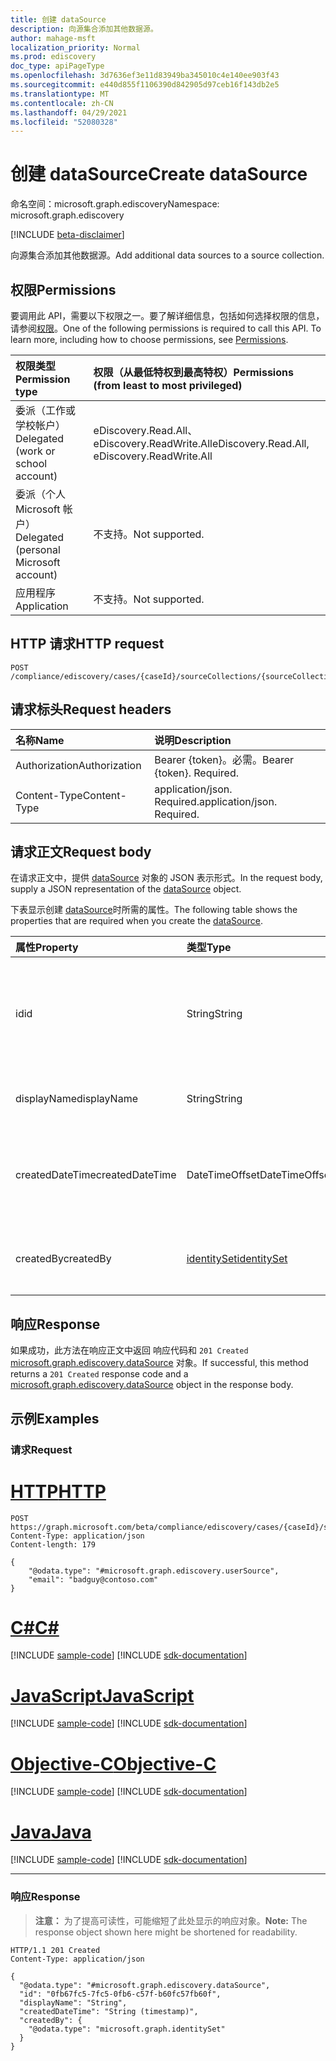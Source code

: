 ```yaml
---
title: 创建 dataSource
description: 向源集合添加其他数据源。
author: mahage-msft
localization_priority: Normal
ms.prod: ediscovery
doc_type: apiPageType
ms.openlocfilehash: 3d7636ef3e11d83949ba345010c4e140ee903f43
ms.sourcegitcommit: e440d855f1106390d842905d97ceb16f143db2e5
ms.translationtype: MT
ms.contentlocale: zh-CN
ms.lasthandoff: 04/29/2021
ms.locfileid: "52080328"
---
```

# <a name="create-datasource"></a><span data-ttu-id="96d3c-103">创建 dataSource</span><span class="sxs-lookup"><span data-stu-id="96d3c-103">Create dataSource</span></span>

<span data-ttu-id="96d3c-104">命名空间：microsoft.graph.ediscovery</span><span class="sxs-lookup"><span data-stu-id="96d3c-104">Namespace: microsoft.graph.ediscovery</span></span>

[!INCLUDE [beta-disclaimer](../../includes/beta-disclaimer.md)]

<span data-ttu-id="96d3c-105">向源集合添加其他数据源。</span><span class="sxs-lookup"><span data-stu-id="96d3c-105">Add additional data sources to a source collection.</span></span>

## <a name="permissions"></a><span data-ttu-id="96d3c-106">权限</span><span class="sxs-lookup"><span data-stu-id="96d3c-106">Permissions</span></span>

<span data-ttu-id="96d3c-p101">要调用此 API，需要以下权限之一。要了解详细信息，包括如何选择权限的信息，请参阅[权限](/graph/permissions-reference)。</span><span class="sxs-lookup"><span data-stu-id="96d3c-p101">One of the following permissions is required to call this API. To learn more, including how to choose permissions, see [Permissions](/graph/permissions-reference).</span></span>

|<span data-ttu-id="96d3c-109">权限类型</span><span class="sxs-lookup"><span data-stu-id="96d3c-109">Permission type</span></span>|<span data-ttu-id="96d3c-110">权限（从最低特权到最高特权）</span><span class="sxs-lookup"><span data-stu-id="96d3c-110">Permissions (from least to most privileged)</span></span>|
|:---|:---|
|<span data-ttu-id="96d3c-111">委派（工作或学校帐户）</span><span class="sxs-lookup"><span data-stu-id="96d3c-111">Delegated (work or school account)</span></span>|<span data-ttu-id="96d3c-112">eDiscovery.Read.All、eDiscovery.ReadWrite.All</span><span class="sxs-lookup"><span data-stu-id="96d3c-112">eDiscovery.Read.All, eDiscovery.ReadWrite.All</span></span>|
|<span data-ttu-id="96d3c-113">委派（个人 Microsoft 帐户）</span><span class="sxs-lookup"><span data-stu-id="96d3c-113">Delegated (personal Microsoft account)</span></span>|<span data-ttu-id="96d3c-114">不支持。</span><span class="sxs-lookup"><span data-stu-id="96d3c-114">Not supported.</span></span>|
|<span data-ttu-id="96d3c-115">应用程序</span><span class="sxs-lookup"><span data-stu-id="96d3c-115">Application</span></span>|<span data-ttu-id="96d3c-116">不支持。</span><span class="sxs-lookup"><span data-stu-id="96d3c-116">Not supported.</span></span>|

## <a name="http-request"></a><span data-ttu-id="96d3c-117">HTTP 请求</span><span class="sxs-lookup"><span data-stu-id="96d3c-117">HTTP request</span></span>

<!-- {
  "blockType": "ignored"
}
-->

``` http
POST /compliance/ediscovery/cases/{caseId}/sourceCollections/{sourceCollectionId}/additionalSources
```

## <a name="request-headers"></a><span data-ttu-id="96d3c-118">请求标头</span><span class="sxs-lookup"><span data-stu-id="96d3c-118">Request headers</span></span>

|<span data-ttu-id="96d3c-119">名称</span><span class="sxs-lookup"><span data-stu-id="96d3c-119">Name</span></span>|<span data-ttu-id="96d3c-120">说明</span><span class="sxs-lookup"><span data-stu-id="96d3c-120">Description</span></span>|
|:---|:---|
|<span data-ttu-id="96d3c-121">Authorization</span><span class="sxs-lookup"><span data-stu-id="96d3c-121">Authorization</span></span>|<span data-ttu-id="96d3c-p102">Bearer {token}。必需。</span><span class="sxs-lookup"><span data-stu-id="96d3c-p102">Bearer {token}. Required.</span></span>|
|<span data-ttu-id="96d3c-124">Content-Type</span><span class="sxs-lookup"><span data-stu-id="96d3c-124">Content-Type</span></span>|<span data-ttu-id="96d3c-p103">application/json. Required.</span><span class="sxs-lookup"><span data-stu-id="96d3c-p103">application/json. Required.</span></span>|

## <a name="request-body"></a><span data-ttu-id="96d3c-127">请求正文</span><span class="sxs-lookup"><span data-stu-id="96d3c-127">Request body</span></span>

<span data-ttu-id="96d3c-128">在请求正文中，提供 [dataSource](../resources/ediscovery-datasource.md) 对象的 JSON 表示形式。</span><span class="sxs-lookup"><span data-stu-id="96d3c-128">In the request body, supply a JSON representation of the [dataSource](../resources/ediscovery-datasource.md) object.</span></span>

<span data-ttu-id="96d3c-129">下表显示创建 [dataSource](../resources/ediscovery-datasource.md)时所需的属性。</span><span class="sxs-lookup"><span data-stu-id="96d3c-129">The following table shows the properties that are required when you create the [dataSource](../resources/ediscovery-datasource.md).</span></span>

|<span data-ttu-id="96d3c-130">属性</span><span class="sxs-lookup"><span data-stu-id="96d3c-130">Property</span></span>|<span data-ttu-id="96d3c-131">类型</span><span class="sxs-lookup"><span data-stu-id="96d3c-131">Type</span></span>|<span data-ttu-id="96d3c-132">说明</span><span class="sxs-lookup"><span data-stu-id="96d3c-132">Description</span></span>|
|:---|:---|:---|
|<span data-ttu-id="96d3c-133">id</span><span class="sxs-lookup"><span data-stu-id="96d3c-133">id</span></span>|<span data-ttu-id="96d3c-134">String</span><span class="sxs-lookup"><span data-stu-id="96d3c-134">String</span></span>|<span data-ttu-id="96d3c-135">[sourceCollection](../resources/ediscovery-sourcecollection.md)案例的 ID。</span><span class="sxs-lookup"><span data-stu-id="96d3c-135">The ID for [sourceCollection](../resources/ediscovery-sourcecollection.md) case.</span></span> <span data-ttu-id="96d3c-136">只读。</span><span class="sxs-lookup"><span data-stu-id="96d3c-136">Read-only.</span></span> <span data-ttu-id="96d3c-137">继承自 [实体](../resources/entity.md)</span><span class="sxs-lookup"><span data-stu-id="96d3c-137">Inherited from [entity](../resources/entity.md)</span></span>|
|<span data-ttu-id="96d3c-138">displayName</span><span class="sxs-lookup"><span data-stu-id="96d3c-138">displayName</span></span>|<span data-ttu-id="96d3c-139">String</span><span class="sxs-lookup"><span data-stu-id="96d3c-139">String</span></span>|<span data-ttu-id="96d3c-140">[sourceCollection 的名称](../resources/ediscovery-sourcecollection.md)</span><span class="sxs-lookup"><span data-stu-id="96d3c-140">The name of the [sourceCollection](../resources/ediscovery-sourcecollection.md)</span></span>|
|<span data-ttu-id="96d3c-141">createdDateTime</span><span class="sxs-lookup"><span data-stu-id="96d3c-141">createdDateTime</span></span>|<span data-ttu-id="96d3c-142">DateTimeOffset</span><span class="sxs-lookup"><span data-stu-id="96d3c-142">DateTimeOffset</span></span>|<span data-ttu-id="96d3c-143">创建 [sourceCollection](../resources/ediscovery-sourcecollection.md) 的日期和时间。</span><span class="sxs-lookup"><span data-stu-id="96d3c-143">The date and time when the [sourceCollection](../resources/ediscovery-sourcecollection.md) was created.</span></span>|
|<span data-ttu-id="96d3c-144">createdBy</span><span class="sxs-lookup"><span data-stu-id="96d3c-144">createdBy</span></span>|[<span data-ttu-id="96d3c-145">identitySet</span><span class="sxs-lookup"><span data-stu-id="96d3c-145">identitySet</span></span>](../resources/identityset.md)|<span data-ttu-id="96d3c-146">创建 [sourceCollection 的用户](../resources/ediscovery-sourcecollection.md)。</span><span class="sxs-lookup"><span data-stu-id="96d3c-146">The user who created the [sourceCollection](../resources/ediscovery-sourcecollection.md).</span></span>|

## <a name="response"></a><span data-ttu-id="96d3c-147">响应</span><span class="sxs-lookup"><span data-stu-id="96d3c-147">Response</span></span>

<span data-ttu-id="96d3c-148">如果成功，此方法在响应正文中返回 响应代码和 `201 Created` [microsoft.graph.ediscovery.dataSource](../resources/ediscovery-datasource.md) 对象。</span><span class="sxs-lookup"><span data-stu-id="96d3c-148">If successful, this method returns a `201 Created` response code and a [microsoft.graph.ediscovery.dataSource](../resources/ediscovery-datasource.md) object in the response body.</span></span>

## <a name="examples"></a><span data-ttu-id="96d3c-149">示例</span><span class="sxs-lookup"><span data-stu-id="96d3c-149">Examples</span></span>

### <a name="request"></a><span data-ttu-id="96d3c-150">请求</span><span class="sxs-lookup"><span data-stu-id="96d3c-150">Request</span></span>


# <a name="http"></a>[<span data-ttu-id="96d3c-151">HTTP</span><span class="sxs-lookup"><span data-stu-id="96d3c-151">HTTP</span></span>](#tab/http)
<!-- {
  "blockType": "request",
  "name": "create_datasource_from__1"
}
-->

``` http
POST https://graph.microsoft.com/beta/compliance/ediscovery/cases/{caseId}/sourceCollections/{sourceCollectionId}/additionalSources
Content-Type: application/json
Content-length: 179

{
    "@odata.type": "#microsoft.graph.ediscovery.userSource",
    "email": "badguy@contoso.com"
}
```
# <a name="c"></a>[<span data-ttu-id="96d3c-152">C#</span><span class="sxs-lookup"><span data-stu-id="96d3c-152">C#</span></span>](#tab/csharp)
[!INCLUDE [sample-code](../includes/snippets/csharp/create-datasource-from--1-csharp-snippets.md)]
[!INCLUDE [sdk-documentation](../includes/snippets/snippets-sdk-documentation-link.md)]

# <a name="javascript"></a>[<span data-ttu-id="96d3c-153">JavaScript</span><span class="sxs-lookup"><span data-stu-id="96d3c-153">JavaScript</span></span>](#tab/javascript)
[!INCLUDE [sample-code](../includes/snippets/javascript/create-datasource-from--1-javascript-snippets.md)]
[!INCLUDE [sdk-documentation](../includes/snippets/snippets-sdk-documentation-link.md)]

# <a name="objective-c"></a>[<span data-ttu-id="96d3c-154">Objective-C</span><span class="sxs-lookup"><span data-stu-id="96d3c-154">Objective-C</span></span>](#tab/objc)
[!INCLUDE [sample-code](../includes/snippets/objc/create-datasource-from--1-objc-snippets.md)]
[!INCLUDE [sdk-documentation](../includes/snippets/snippets-sdk-documentation-link.md)]

# <a name="java"></a>[<span data-ttu-id="96d3c-155">Java</span><span class="sxs-lookup"><span data-stu-id="96d3c-155">Java</span></span>](#tab/java)
[!INCLUDE [sample-code](../includes/snippets/java/create-datasource-from--1-java-snippets.md)]
[!INCLUDE [sdk-documentation](../includes/snippets/snippets-sdk-documentation-link.md)]

---


### <a name="response"></a><span data-ttu-id="96d3c-156">响应</span><span class="sxs-lookup"><span data-stu-id="96d3c-156">Response</span></span>

> <span data-ttu-id="96d3c-157">**注意：** 为了提高可读性，可能缩短了此处显示的响应对象。</span><span class="sxs-lookup"><span data-stu-id="96d3c-157">**Note:** The response object shown here might be shortened for readability.</span></span>
<!-- {
  "blockType": "response",
  "truncated": true,
  "@odata.type": "microsoft.graph.ediscovery.dataSource"
}
-->

``` http
HTTP/1.1 201 Created
Content-Type: application/json

{
  "@odata.type": "#microsoft.graph.ediscovery.dataSource",
  "id": "0fb67fc5-7fc5-0fb6-c57f-b60fc57fb60f",
  "displayName": "String",
  "createdDateTime": "String (timestamp)",
  "createdBy": {
    "@odata.type": "microsoft.graph.identitySet"
  }
}
```
